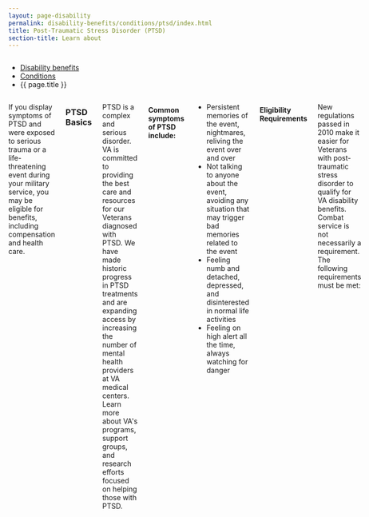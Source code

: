 ```yaml
---
layout: page-disability
permalink: disability-benefits/conditions/ptsd/index.html
title: Post-Traumatic Stress Disorder (PTSD)
section-title: Learn about
---
```


<div class="splash" markdown="0">
<div class="row" markdown="0">
<div class="small-12 columns" markdown="0">

<ul class="breadcrumbs" role="menubar" aria-label="Primary">
<li class="parent"><a href="{{ site.url }}/disability-benefits/">Disability benefits</a></li>
<li class="parent"><a href="{{ site.url }}/disability-benefits/conditions/">Conditions</a></li>
<li class="active">{{ page.title }}</li>
</ul>

</div>
</div>
</div>

<div class="main" role="main" markdown="0">
<div class="section one" markdown="0">
<div class="primary" markdown="0">
<div class="row" markdown="0">
<div class="small-12 columns" markdown="1">


If you display symptoms of PTSD and were exposed to serious trauma or a life-threatening event during your military service, you may be eligible for benefits, including compensation and health care.  

### PTSD Basics

PTSD is a complex and serious disorder. VA is committed to providing the best care and resources for our Veterans diagnosed with PTSD. We have made historic progress in PTSD treatments and are expanding access by increasing the number of mental health providers at VA medical centers. Learn more about VA's programs, support groups, and research efforts focused on helping those with PTSD.

#### Common symptoms of PTSD include:

- Persistent memories of the event, nightmares, reliving the event over and over
- Not talking to anyone about the event, avoiding any situation that may trigger bad memories related to the event
- Feeling numb and detached, depressed, and disinterested in normal life activities
- Feeling on high alert all the time, always watching for danger

#### Eligibility Requirements

New regulations passed in 2010 make it easier for Veterans with post-traumatic stress disorder to qualify for VA disability benefits. Combat service is not necessarily a requirement. The following requirements must be met:

- You must have a PTSD diagnosis.
- Your symptoms must be related to a traumatic event (the "stressor").
- A VA psychiatrist or psychologist must confirm that the triggering stressor was enough to cause PTSD.
- The stressor is related either to [fear of hostile military or terrorist activity or to military sexual trauma](http://www.benefits.va.gov/BENEFITS/factsheets/serviceconnected/MST.pdf).
- The stressor is one that is likely to have happened in the locations and circumstances of your service.

If you have any of these symptoms, make an appointment with a mental health professional to determine if you are suffering from PTSD. In addition to applying for disability benefits, you can also apply for VA health care benefits.

Source(s)

[http://www.va.gov/opa/issues/ptsd.asp](http://www.va.gov/opa/issues/ptsd.asp)


</div>
</div>
</div>


</div>
